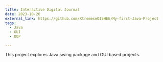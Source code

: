 ```yaml
---
title: Interactive Digital Journal
date: 2023-10-26
external_link: https://github.com/XtremeseOISHEE/My-first-Java-Project.git
tags:
  - Java
  - GUI
  - OOP

---
```


This project explores Java.swing package and GUI based projects.

<!--more-->
